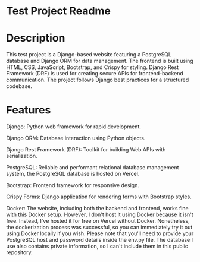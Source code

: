 # Test Project Readme

# Description

This test project is a Django-based website featuring a PostgreSQL database and Django ORM for data management. The frontend is built using HTML, CSS, JavaScript, Bootstrap, and Crispy for styling. Django Rest Framework (DRF) is used for creating secure APIs for frontend-backend communication. The project follows Django best practices for a structured codebase.

# Features

Django: Python web framework for rapid development.

Django ORM: Database interaction using Python objects.

Django Rest Framework (DRF): Toolkit for building Web APIs with serialization.

PostgreSQL: Reliable and performant relational database management system, the PostgreSQL database is hosted on Vercel.

Bootstrap: Frontend framework for responsive design.

Crispy Forms: Django application for rendering forms with Bootstrap styles.

Docker: The website, including both the backend and frontend, works fine with this Docker setup. However, I don't host it using Docker because it isn't free. Instead, I've hosted it for free on Vercel without Docker. Nonetheless, the dockerization process was successful, so you can immediately try it out using Docker locally if you wish. Please note that you'll need to provide your PostgreSQL host and password details inside the env.py file. The database I use also contains private information, so I can't include them in this public repository.
